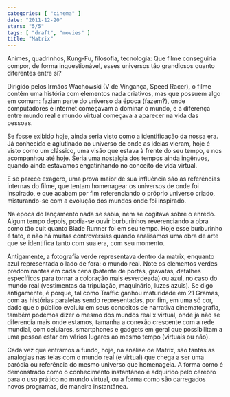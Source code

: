 ```yaml
---
categories: [ "cinema" ]
date: "2011-12-20"
stars: "5/5"
tags: [ "draft", "movies" ]
title: "Matrix"
---
```

Animes, quadrinhos, Kung-Fu, filosofia, tecnologia: Que filme conseguiria
compor, de forma inquestionável, esses universos tão grandiosos quanto
diferentes entre si?

Dirigido pelos Irmãos Wachowski (V de Vingança, Speed Racer), o filme
contém uma história com elementos nada criativos, mas que possuem algo
em comum: faziam parte do universo da época (fazem?), onde computadores
e internet começavam a dominar o mundo, e a diferença entre mundo real
e mundo virtual começava a aparecer na vida das pessoas.

Se fosse exibido hoje, ainda seria visto como a identificação da nossa
era. Já conhecido e aglutinado ao universo de onde as ideias vieram,
hoje é visto como um clássico, uma visão que estava à frente do
seu tempo, e nos acompanhou até hoje. Seria uma nostalgia dos tempos
ainda ingênuos, quando ainda estávamos engatinhando no conceito de
vida virtual.

E se parece exagero, uma prova maior de sua influência são as
referências internas do filme, que tentam homenagear os universos de
onde foi inspirado, e que acabam por fim referenciando o próprio universo
criado, misturando-se com a evolução dos mundos onde foi inspirado.

Na época do lançamento nada se sabia, nem se cogitava sobre o
enredo. Algum tempo depois, podia-se ouvir burburinhos reverenciando
a obra como tão cult quanto Blade Runner foi em seu tempo. Hoje esse
burburinho é fato, e não há muitas controvérsias quando analisamos
uma obra de arte que se identifica tanto com sua era, com seu momento.

Antigamente, a fotografia verde representava dentro da matrix, enquanto
azul representada o lado de fora: o mundo real. Note os elementos
verdes predominantes em cada cena (batente de portas, gravatas,
detalhes específicos para tornar a coloração mais esverdeada) ou
azul, no caso do mundo real (vestimentas da tripulação, maquinário,
luzes azuis). Se digo antigamente, é porque, tal como Traffic ganhou
maturidade em 21 Gramas, com as histórias paralelas sendo representadas,
por fim, em uma só cor, dado que o público evoluiu em seus conceitos
de narrativa cinematografia, também podemos dizer o mesmo dos mundos
real x virtual, onde já não se diferencia mais onde estamos, tamanha
a conexão crescente com a rede mundial, com celulares, smartphones e
gadgets em geral que possibilitam a uma pessoa estar em vários lugares
ao mesmo tempo (virtuais ou não).

Cada vez que entramos a fundo, hoje, na análise de Matrix, são tantas
as analogias nas telas com o mundo real (e virtual) que chega a ser uma
paródia ou referência do mesmo universo que homenageia. A forma como é
demonstrado como o conhecimento instantâneo é adquirido pelo cérebro
para o uso prático no mundo virtual, ou a forma como são carregados
novos programas, de maneira instantânea.

